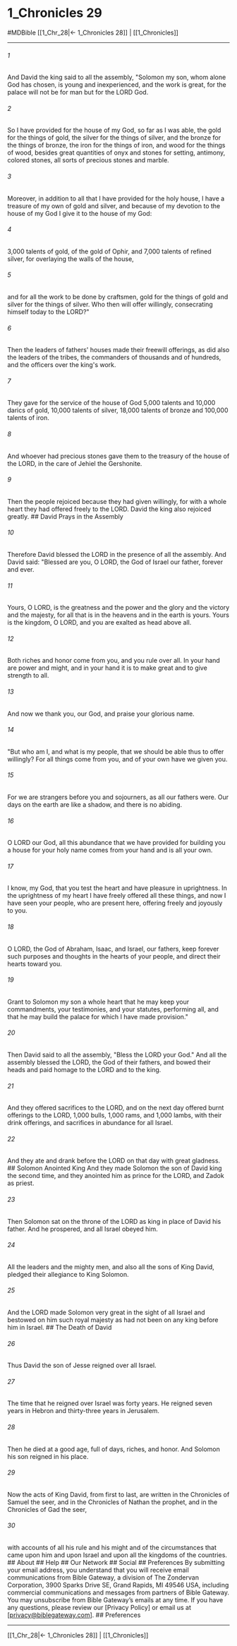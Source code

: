 # 1_Chronicles 29
#MDBible
[[1_Chr_28|← 1_Chronicles 28]] | [[1_Chronicles]]

***


###### 1 
And David the king said to all the assembly, "Solomon my son, whom alone God has chosen, is young and inexperienced, and the work is great, for the palace will not be for man but for the LORD God. 

###### 2 
So I have provided for the house of my God, so far as I was able, the gold for the things of gold, the silver for the things of silver, and the bronze for the things of bronze, the iron for the things of iron, and wood for the things of wood, besides great quantities of onyx and stones for setting, antimony, colored stones, all sorts of precious stones and marble. 

###### 3 
Moreover, in addition to all that I have provided for the holy house, I have a treasure of my own of gold and silver, and because of my devotion to the house of my God I give it to the house of my God: 

###### 4 
3,000 talents of gold, of the gold of Ophir, and 7,000 talents of refined silver, for overlaying the walls of the house, 

###### 5 
and for all the work to be done by craftsmen, gold for the things of gold and silver for the things of silver. Who then will offer willingly, consecrating himself today to the LORD?" 

###### 6 
Then the leaders of fathers' houses made their freewill offerings, as did also the leaders of the tribes, the commanders of thousands and of hundreds, and the officers over the king's work. 

###### 7 
They gave for the service of the house of God 5,000 talents and 10,000 darics of gold, 10,000 talents of silver, 18,000 talents of bronze and 100,000 talents of iron. 

###### 8 
And whoever had precious stones gave them to the treasury of the house of the LORD, in the care of Jehiel the Gershonite. 

###### 9 
Then the people rejoiced because they had given willingly, for with a whole heart they had offered freely to the LORD. David the king also rejoiced greatly. ## David Prays in the Assembly 

###### 10 
Therefore David blessed the LORD in the presence of all the assembly. And David said: "Blessed are you, O LORD, the God of Israel our father, forever and ever. 

###### 11 
Yours, O LORD, is the greatness and the power and the glory and the victory and the majesty, for all that is in the heavens and in the earth is yours. Yours is the kingdom, O LORD, and you are exalted as head above all. 

###### 12 
Both riches and honor come from you, and you rule over all. In your hand are power and might, and in your hand it is to make great and to give strength to all. 

###### 13 
And now we thank you, our God, and praise your glorious name. 

###### 14 
"But who am I, and what is my people, that we should be able thus to offer willingly? For all things come from you, and of your own have we given you. 

###### 15 
For we are strangers before you and sojourners, as all our fathers were. Our days on the earth are like a shadow, and there is no abiding. 

###### 16 
O LORD our God, all this abundance that we have provided for building you a house for your holy name comes from your hand and is all your own. 

###### 17 
I know, my God, that you test the heart and have pleasure in uprightness. In the uprightness of my heart I have freely offered all these things, and now I have seen your people, who are present here, offering freely and joyously to you. 

###### 18 
O LORD, the God of Abraham, Isaac, and Israel, our fathers, keep forever such purposes and thoughts in the hearts of your people, and direct their hearts toward you. 

###### 19 
Grant to Solomon my son a whole heart that he may keep your commandments, your testimonies, and your statutes, performing all, and that he may build the palace for which I have made provision." 

###### 20 
Then David said to all the assembly, "Bless the LORD your God." And all the assembly blessed the LORD, the God of their fathers, and bowed their heads and paid homage to the LORD and to the king. 

###### 21 
And they offered sacrifices to the LORD, and on the next day offered burnt offerings to the LORD, 1,000 bulls, 1,000 rams, and 1,000 lambs, with their drink offerings, and sacrifices in abundance for all Israel. 

###### 22 
And they ate and drank before the LORD on that day with great gladness. ## Solomon Anointed King And they made Solomon the son of David king the second time, and they anointed him as prince for the LORD, and Zadok as priest. 

###### 23 
Then Solomon sat on the throne of the LORD as king in place of David his father. And he prospered, and all Israel obeyed him. 

###### 24 
All the leaders and the mighty men, and also all the sons of King David, pledged their allegiance to King Solomon. 

###### 25 
And the LORD made Solomon very great in the sight of all Israel and bestowed on him such royal majesty as had not been on any king before him in Israel. ## The Death of David 

###### 26 
Thus David the son of Jesse reigned over all Israel. 

###### 27 
The time that he reigned over Israel was forty years. He reigned seven years in Hebron and thirty-three years in Jerusalem. 

###### 28 
Then he died at a good age, full of days, riches, and honor. And Solomon his son reigned in his place. 

###### 29 
Now the acts of King David, from first to last, are written in the Chronicles of Samuel the seer, and in the Chronicles of Nathan the prophet, and in the Chronicles of Gad the seer, 

###### 30 
with accounts of all his rule and his might and of the circumstances that came upon him and upon Israel and upon all the kingdoms of the countries. ## About ## Help ## Our Network ## Social ## Preferences By submitting your email address, you understand that you will receive email communications from Bible Gateway, a division of The Zondervan Corporation, 3900 Sparks Drive SE, Grand Rapids, MI 49546 USA, including commercial communications and messages from partners of Bible Gateway. You may unsubscribe from Bible Gateway&rsquo;s emails at any time. If you have any questions, please review our [Privacy Policy] or email us at [privacy@biblegateway.com]. ## Preferences

***

[[1_Chr_28|← 1_Chronicles 28]] | [[1_Chronicles]]
